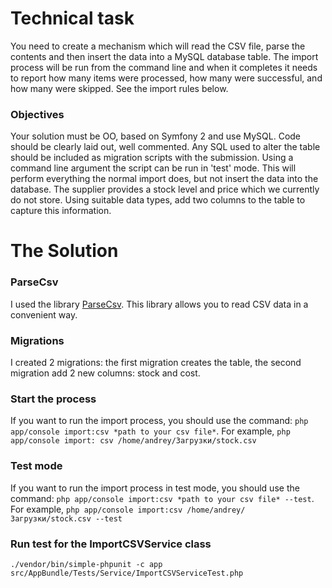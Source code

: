 # Technical task #
You need to create a mechanism which will read the CSV file, parse the contents and then insert
the data into a MySQL database table.
The import process will be run from the command line and when it completes it needs to
report how many items were processed, how many were successful, and how many were
skipped. See the import rules below.

### Objectives ###
Your solution must be OO, based on Symfony 2 and use MySQL. Code should be clearly laid out, well commented.
Any SQL used to alter the table should be included as migration scripts with the submission.
Using a command line argument the script can be run in 'test' mode. This will perform
everything the normal import does, but not insert the data into the database.
The supplier provides a stock level and price which we currently do not store. Using
suitable data types, add two columns to the table to capture this information.



# The Solution #

### ParseCsv ###

I used the library [ParseCsv](https://github.com/parsecsv/parsecsv-for-php#parsecsv). This library allows you to read CSV data in a convenient way. 

### Migrations ###

I created 2 migrations: the first migration creates the table, the second migration add 2 new columns: stock and cost. 

### Start the process ###

If you want to run the import process, you should use the command: `php app/console import:csv *path to your csv file*`. For example, `php app/console import: csv /home/andrey/Загрузки/stock.csv`

### Test mode ###
If you want to run the import process in test mode, you should use the command: `php app/console import:csv *path to your csv file* --test`. For example, `php app/console import:csv /home/andrey/Загрузки/stock.csv --test`

### Run test for the ImportCSVService class ###
`./vendor/bin/simple-phpunit -c app src/AppBundle/Tests/Service/ImportCSVServiceTest.php`

